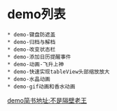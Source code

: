 
# demo列表
    * demo-键盘防遮盖
    * demo-归档与解档
    * demo-改变状态栏
    * demo-添加日历提醒事件
    * demo-动画-飞升上神
    * demo-快速实现tableView头部缩放放大
    * demo-水晶动画
    * demo-gif动画和香水动画
[demo简书地址:不是隔壁老王](http://www.jianshu.com/u/eaf33d493a1d)
        


